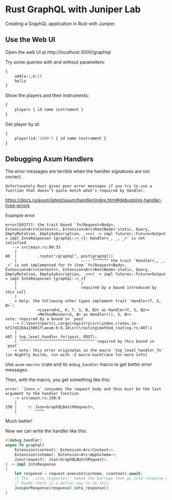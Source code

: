 # Rust GraphQL with Juniper Lab
Creating a GraphQL application in Rust with Juniper.

## Use the Web UI
Open the web UI at http://localhost:3000/graphiql

Try some queries with and without parameters:

```graphql
{
    add(a:1,b:2)
    hello
}
```
Show the players and their instruments:
```graphql
{
    players { id name instrument }
}
```

Get player by id:
```graphql
{
    player(id:"1000") { id name instrument }
}
```


## Debugging Axum Handlers

The error messages are terrible when the handler signatures are not correct.

    Unfortunately Rust gives poor error messages if you try to use a function that doesn’t quite match what’s required by Handler.

https://docs.rs/axum/latest/axum/handler/index.html#debugging-handler-type-errors


Example error

```
error[E0277]: the trait bound `fn(Request<Body>, Extension<Arc<Context>>, Extension<Arc<RootNode<'static, Query, EmptyMutation, EmptySubscription, _>>>) -> impl futures::Future<Output = impl IntoResponse> {graphql::<_>}: Handler<_, _, _>` is not satisfied
   --> src\main.rs:80:33
    |
80  |         .route("/graphql", post(graphql))
    |                            ---- ^^^^^^^ the trait `Handler<_, _, _>` is not implemented for fn item `fn(Request<Body>, Extension<Arc<Context>>, Extension<Arc<RootNode<'static, Query, EmptyMutation, EmptySubscription, _>>>) -> impl futures::Future<Output = impl IntoResponse> {graphql::<_>}`
    |                            |
    |                            required by a bound introduced by this call
    |
    = help: the following other types implement trait `Handler<T, S, B>`:
              <Layered<L, H, T, S, B, B2> as Handler<T, S, B2>>
              <MethodRouter<S, B> as Handler<(), S, B>>
note: required by a bound in `post`
   --> C:\Users\marti\.cargo\registry\src\index.crates.io-6f17d22bba15001f\axum-0.6.18\src\routing\method_routing.rs:407:1
    |
407 | top_level_handler_fn!(post, POST);
    | ^^^^^^^^^^^^^^^^^^^^^^^^^^^^^^^^^ required by this bound in `post`
    = note: this error originates in the macro `top_level_handler_fn` (in Nightly builds, run with -Z macro-backtrace for more info)
```

Use `axum-macros` crate and its `debug_handler` macro to get better error messages.

Then, with the macro, you get something like this:

```
error: `Json<_>` consumes the request body and thus must be the last argument to the handler function
   --> src\main.rs:150:8
    |
150 |     r: Json<GraphQLBatchRequest>,
    |        ^^^^

```

Much better!

Now we can write the handler like this:

```rust
#[debug_handler]
async fn graphql(
    Extension(context): Extension<Arc<Context>>,
    Extension(schema): Extension<Arc<AppSchema>>,
    Json(request): Json<GraphQLBatchRequest>,
) -> impl IntoResponse
{
    let response = request.execute(&schema, &context).await;
    // The `.into_response()` makes the borrows that go into response go out of scope, so that the response can be returned. 
    // Maybe there is a better way to do this.
    JuniperResponse(response).into_response()
}
```
